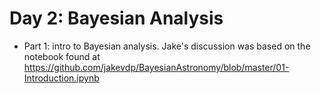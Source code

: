 # Day 2: Bayesian Analysis

- Part 1: intro to Bayesian analysis. Jake's discussion was based on the notebook found at https://github.com/jakevdp/BayesianAstronomy/blob/master/01-Introduction.ipynb
